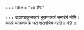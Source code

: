 +++
title = "०४ शेषः"

+++
ब्रह्माण्डकुम्भकारं भुजगाकारं जनार्दनं नौमि।  
स्फारे यत्फणचक्रे धरा शरावश्रियं वहति॥ 49 ॥  